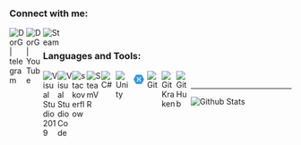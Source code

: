 ### Connect with me:

[<img align="left" alt="DorG | telegram" width="30px" src="https://cdn.icon-icons.com/icons2/2429/PNG/512/telegram_logo_icon_147228.png" />][telegram]
[<img align="left" alt="DorG | YouTube" width="30px" src="https://cdn.icon-icons.com/icons2/832/PNG/512/vk_icon-icons.com_66681.png" />][vk]
[<img align="left" alt="Steam" width="30px" src="https://cdn.icon-icons.com/icons2/2248/PNG/512/steam_icon_135152.png" />][steam]
<br />

### Languages and Tools:

[<img align="left" alt="Visual Studio 2019" width="26px" src="https://cdn.icon-icons.com/icons2/112/PNG/512/visual_studio_18908.png" />][vs2019]
[<img align="left" alt="Visual Studio Code" width="26px" src="https://upload.wikimedia.org/wikipedia/commons/thumb/9/9a/Visual_Studio_Code_1.35_icon.svg/1200px-Visual_Studio_Code_1.35_icon.svg.png" />][vsCode]
[<img align="left" alt="stackoverflow" width="26px" src="https://cdn.icon-icons.com/icons2/729/PNG/512/stackoverflow_icon-icons.com_62748.png" />][stack]
[<img align="left" alt="SteamVR" width="26px" src="https://cdn.steamgriddb.com/logo_thumb/14f2ebeab937ca128186e7ba876faef9.png" />][steamVR]
[<img align="left" alt="C#" width="26px" src="https://raw.githubusercontent.com/abranhe/programming-languages-logos/30a0ecf99188be99a3c75a00efb5be61eca9c382/src/csharp/csharp.svg" />][charp]
[<img align="left" alt="Unity" width="26px" src="https://cdn.jsdelivr.net/npm/simple-icons@3.4.1/icons/unity.svg" />][unity]
[<img align="left" alt="Xamarin" width="30px" src="https://raw.githubusercontent.com/github/explore/80688e429a7d4ef2fca1e82350fe8e3517d3494d/topics/xamarin/xamarin.png" />][xamarin]
[<img align="left" alt="Git" width="26px" src="https://cdn.icon-icons.com/icons2/2107/PNG/512/file_type_git_icon_130581.png" />][git]
[<img align="left" alt="GitKraken" width="26px" src="https://camo.githubusercontent.com/630139e3327aad1548b06de1bae0c4699665edad/68747470733a2f2f7777772e6769746b72616b656e2e636f6d2f696d672f6b6569662d67616c6c6572792f67616c6c6572792d6b6569662e6a7067" />][gitKraken]
[<img align="left" alt="GitHub" width="26px" src="https://cdn.jsdelivr.net/npm/simple-icons@3.4.1/icons/github.svg" />][github]
<br />


---
<img align="left" alt="Github Stats" src="https://github-readme-stats.vercel.app/api?username=D0rG&show_icons=true&hide_border=true" />

[telegram]: https://t.me/D_o_r_G
[vk]: https://vk.com/d_o_r_g
[vsCode]: https://code.visualstudio.com/
[vs2019]: https://visualstudio.microsoft.com/
[github]: https://github.com/D0rG
[git]:https://git-scm.com/
[unity]: https://unity.com
[xamarin]: https://dotnet.microsoft.com/apps/xamarin
[charp]: https://docs.microsoft.com/ru-ru/dotnet/csharp/
[stack]: https://stackoverflow.com/
[steamVR]: https://store.steampowered.com/app/250820/SteamVR/
[gitKraken]: https://www.gitkraken.com/
[steam]: https://steamcommunity.com/id/D0rg/